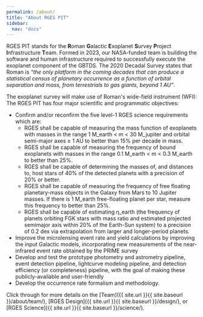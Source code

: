 ```yaml
---
permalink: /about/
title: "About RGES PIT"
sidebar:
  nav: "docs"
---
```


RGES PIT stands for the **R**oman **G**alactic **E**xoplanet **S**urvey 
**P**roject **I**nfrastructure **T**eam. Formed in 2023, our NASA-funded team is
building the software and human infrastructure required to successfully execute the exoplanet component of the
GBTDS. The 2020 Decadal Survey states that Roman is *“the only platform in the coming decades 
that can produce a statistical census of planetary occurrence as a function of orbital 
separation and mass, from terrestrials to gas giants, beyond 1 AU”*.


The exoplanet survey will make use of Roman's wide-field instrument (WFI): The RGES PIT
has four major scientific and programmatic objectives:

* Confirm and/or reconfirm the five level-1 RGES science requirements which are:
  * RGES shall be capable of measuring the mass function of exoplanets with masses 
  in the range 1 M_earth < m < 30 M_jupiter and orbital semi-major axes ≥ 1 AU to better 
  than 15% per decade in mass.
  * RGES shall be capable of measuring the frequency of bound exoplanets with masses in 
  the range 0.1 M_earth < m < 0.3 M_earth to better than 25%.
  * RGES shall be capable of determining the masses of, and distances to, host stars of 
  40% of the detected planets with a precision of 20% or better.
  * RGES shall be capable of measuring the frequency of free floating planetary-mass objects 
  in the Galaxy from Mars to 10 Jupiter masses. If there is 1 M_earth free-floating planet per star, 
  measure this frequency to better than 25%.
  * RGES shall be capable of estimating η_earth (the frequency of planets orbiting FGK stars with mass 
  ratio and estimated projected semimajor axis within 20% of the Earth-Sun system) to a precision 
  of 0.2 dex via extrapolation from larger and longer-period planets.
* Improve the microlensing event rate and yield calculations by improving the input Galactic models, 
incorporating new measurements of the near-infrared event rate obtained by the PRIME survey
* Develop and test the prototype photometry and astrometry pipeline, event detection pipeline, 
lightcurve modeling pipeline, and detection efficiency (or completeness) pipeline, with the goal of 
making these publicly-available and user-friendly
* Develop the occurrence rate formalism and methodology.

Click through for more details on the [Team]({{ site.url }}{{
site.baseurl }}/about/team/), [RGES Design]({{ site.url }}{{
site.baseurl }}/design/), or [RGES Science]({{ site.url }}{{
site.baseurl }}/science/).




